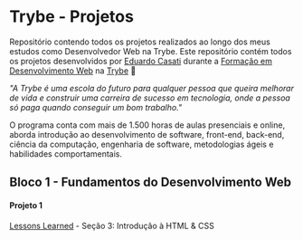 # Trybe - Projetos
Repositório contendo todos os projetos realizados ao longo dos meus estudos como Desenvolvedor Web na Trybe.
Este repositório contém todos os projetos desenvolvidos por [Eduardo Casati](#) durante a [Formação em Desenvolvimento Web](https://www.betrybe.com/formacao-desenvolvimento-web) na [Trybe](https://www.betrybe.com/) :rocket:

_"A Trybe é uma escola do futuro para qualquer pessoa que queira melhorar de vida e construir uma carreira de sucesso em tecnologia, onde a pessoa só paga quando conseguir um bom trabalho."_

O programa conta com mais de 1.500 horas de aulas presenciais e online, aborda introdução ao desenvolvimento de software, front-end, back-end, ciência da computação, engenharia de software, metodologias ágeis e habilidades comportamentais.

## Bloco 1 - Fundamentos do Desenvolvimento Web

#### Projeto 1
[Lessons Learned]()
    - Seção 3: Introdução à HTML & CSS
